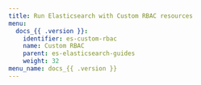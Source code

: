 ```yaml
---
title: Run Elasticsearch with Custom RBAC resources
menu:
  docs_{{ .version }}:
    identifier: es-custom-rbac
    name: Custom RBAC
    parent: es-elasticsearch-guides
    weight: 32
menu_name: docs_{{ .version }}
---
```

